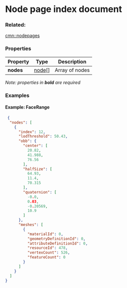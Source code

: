 # Node page index document



### Related:

[cmn::nodepages](nodepages.cmn.md)
### Properties

| Property | Type | Description |
| --- | --- | --- |
| **nodes** | [node](node.cmn.md)[] | Array of nodes |

*Note: properties in **bold** are required*

### Examples 

#### Example: FaceRange 

```json
 {
  "nodes": [
    {
      "index": 12,
      "lodThreshold": 50.43,
      "obb": {
        "center": [
          20.82,
          41.988,
          76.56
        ],
        "halfSize": [
          64.93,
          11.4,
          70.315
        ],
        "quaternion": [
          -0.0,
          0.03,
          -0.20569,
          10.9
        ]
      },
      "meshes": [
        {
          "materialId": 0,
          "geometryDefinitionId": 0,
          "attributeDefinitionId": 0,
          "resourceId": 478,
          "vertexCount": 526,
          "featureCount": 0
        }
      ]
    }
  ]
} 
```

